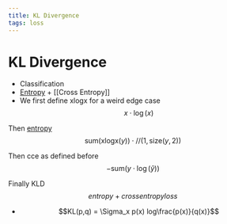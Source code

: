 ```yaml
---
title: KL Divergence
tags: loss
---
```


# KL Divergence
- Classification
- [Entropy](Entropy.md) + [[Cross Entropy]]
- We first define xlogx for a weird edge case $$x \cdot \log\left( x \right)$$

Then [entropy](Entropy.md) $$\mathrm{sum}\left( \mathrm{xlogx}\left( y \right) \right) \cdot \mathrm{//}\left( 1, \mathrm{size}\left( y, 2 \right) \right)$$

Then cce as defined before $$ - \mathrm{sum}\left( y \cdot \log\left( ŷ \right) \right)$$

Finally KLD $$entropy + crossentropyloss$$

 - $$KL(p,q) = \Sigma_x p(x) log\frac{p(x)}{q(x)}$$














































































